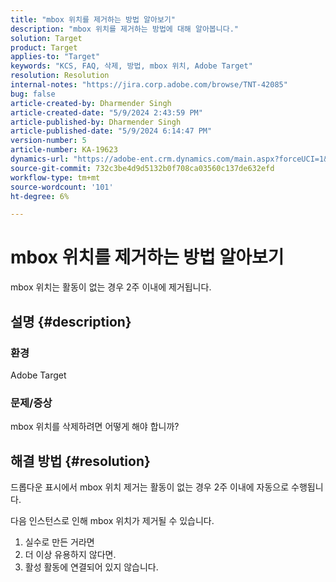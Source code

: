 ```yaml
---
title: "mbox 위치를 제거하는 방법 알아보기"
description: "mbox 위치를 제거하는 방법에 대해 알아봅니다."
solution: Target
product: Target
applies-to: "Target"
keywords: "KCS, FAQ, 삭제, 방법, mbox 위치, Adobe Target"
resolution: Resolution
internal-notes: "https://jira.corp.adobe.com/browse/TNT-42085"
bug: false
article-created-by: Dharmender Singh
article-created-date: "5/9/2024 2:43:59 PM"
article-published-by: Dharmender Singh
article-published-date: "5/9/2024 6:14:47 PM"
version-number: 5
article-number: KA-19623
dynamics-url: "https://adobe-ent.crm.dynamics.com/main.aspx?forceUCI=1&pagetype=entityrecord&etn=knowledgearticle&id=5b7a0e8d-120e-ef11-9f8a-6045bd006b25"
source-git-commit: 732c3be4d9d5132b0f708ca03560c137de632efd
workflow-type: tm+mt
source-wordcount: '101'
ht-degree: 6%

---
```


# mbox 위치를 제거하는 방법 알아보기


mbox 위치는 활동이 없는 경우 2주 이내에 제거됩니다.

## 설명 {#description}


### <b>환경</b>

Adobe Target

### <b>문제/증상</b>

mbox 위치를 삭제하려면 어떻게 해야 합니까?


## 해결 방법 {#resolution}


드롭다운 표시에서 mbox 위치 제거는 활동이 없는 경우 2주 이내에 자동으로 수행됩니다.

다음 인스턴스로 인해 mbox 위치가 제거될 수 있습니다.

1. 실수로 만든 거라면
2. 더 이상 유용하지 않다면.
3. 활성 활동에 연결되어 있지 않습니다.

